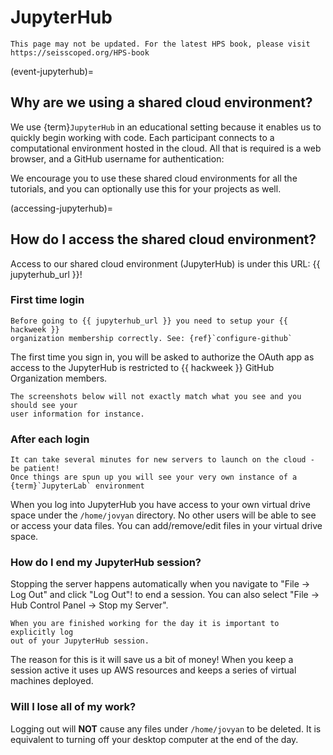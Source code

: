 # JupyterHub

```{warning}
This page may not be updated. For the latest HPS book, please visit https://seisscoped.org/HPS-book
```

(event-jupyterhub)=
## Why are we using a shared cloud environment?

We use {term}`JupyterHub` in an educational setting because it enables us to quickly begin working with code. Each participant connects to a computational environment hosted in the cloud. All that is required is a web browser, and a GitHub username for authentication:

<!-- ![jupyterhub-connectivity](../img/jupyterhub-connectivity.png) -->

We encourage you to use these shared cloud environments for all the tutorials, and you can optionally use this for your projects as well.

(accessing-jupyterhub)=
## How do I access the shared cloud environment?

Access to our shared cloud environment (JupyterHub) is under this URL: {{ jupyterhub_url }}!

### First time login

```{attention}
Before going to {{ jupyterhub_url }} you need to setup your {{ hackweek }}
organization membership correctly. See: {ref}`configure-github`
```

The first time you sign in, you will be asked to authorize the OAuth app as access
to the JupyterHub is restricted to {{ hackweek }} GitHub Organization members.

```{note}
The screenshots below will not exactly match what you see and you should see your
user information for instance.
```

<!-- ![jupyterhub-authentication](../img/jupyterhub-authentication.png) -->

### After each login

```{attention}
It can take several minutes for new servers to launch on the cloud - be patient!
Once things are spun up you will see your very own instance of a {term}`JupyterLab` environment
```

<!-- ![jupyterhub-overview](../img/jupyterhub-overview.png) -->

When you log into JupyterHub you have access to your own virtual drive space
under the `/home/jovyan` directory. No other users will be able to see or access
your data files. You can add/remove/edit files in your virtual drive space.


### How do I end my JupyterHub session?

Stopping the server happens automatically when you navigate to "File -> Log Out"
and click "Log Out"! to end a session. You can also select "File -> Hub Control
Panel -> Stop my Server".

<!-- ![hub-control-panel-button](../img/hub-logout-button.png) -->

```{attention}
When you are finished working for the day it is important to explicitly log
out of your JupyterHub session.
```

The reason for this is it will save us a bit of money! When you keep a session
active it uses up AWS resources and keeps a series of virtual machines deployed.

###  Will I lose all of my work?

Logging out will **NOT** cause any files under `/home/jovyan` to be deleted. It
is equivalent to turning off your desktop computer at the end of the day.

